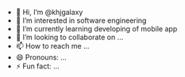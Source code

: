 - 👋 Hi, I’m @khjgalaxy
- 👀 I’m interested in software engineering
- 🌱 I’m currently learning developing of mobile app
- 💞️ I’m looking to collaborate on ...
- 📫 How to reach me ...
- 😄 Pronouns: ...
- ⚡ Fun fact: ...

<!---
khjgalaxy/khjgalaxy is a ✨ special ✨ repository because its `README.md` (this file) appears on your GitHub profile.
You can click the Preview link to take a look at your changes.
--->
